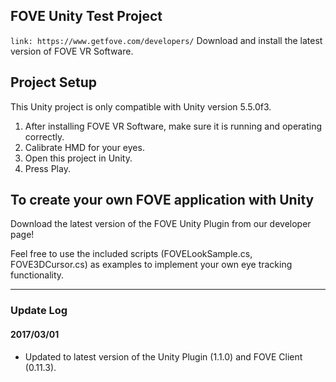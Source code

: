 ## FOVE Unity Test Project

`link: https://www.getfove.com/developers/`
Download and install the latest version of FOVE VR Software.

## Project Setup

This Unity project is only compatible with Unity version 5.5.0f3.

1. After installing FOVE VR Software, make sure it is running and operating correctly.
2. Calibrate HMD for your eyes.
3. Open this project in Unity.
4. Press Play.

## To create your own FOVE application with Unity

Download the latest version of the FOVE Unity Plugin from our developer page!

Feel free to use the included scripts (FOVELookSample.cs, FOVE3DCursor.cs) as examples to implement your own eye tracking functionality.

---
### Update Log
#### 2017/03/01
* Updated to latest version of the Unity Plugin (1.1.0) and FOVE Client (0.11.3).
